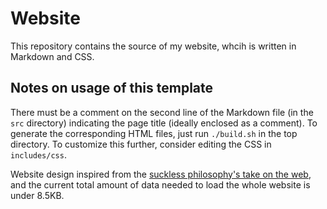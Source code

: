 # Website

This repository contains the source of my website, whcih is written in Markdown and CSS.

## Notes on usage of this template

There must be a comment on the second line of the Markdown file (in the `src` directory) indicating the page title (ideally enclosed as a comment). To generate the corresponding HTML files, just run `./build.sh` in the top directory. To customize this further, consider editing the CSS in `includes/css`.

Website design inspired from the [suckless philosophy's take on the web](https://suckless.org/sucks/web/), and the current total amount of data needed to load the whole website is under 8.5KB.
